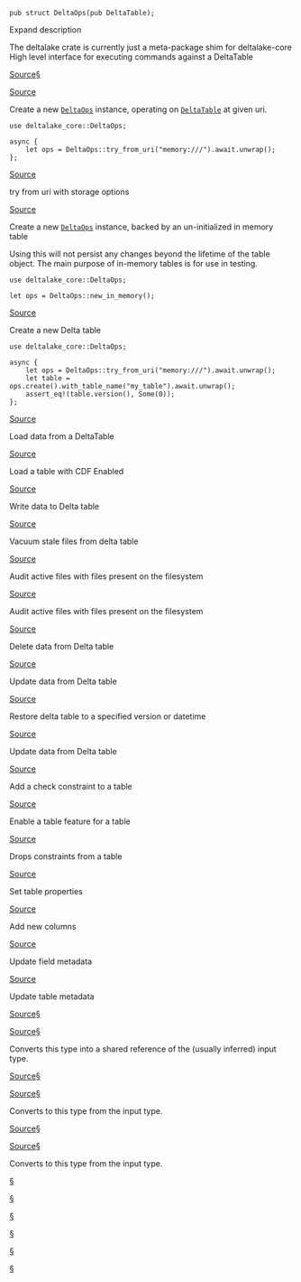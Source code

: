 ```
pub struct DeltaOps(pub DeltaTable);
```

Expand description

The deltalake crate is currently just a meta-package shim for deltalake-core High level interface for executing commands against a DeltaTable

[Source](https://docs.rs/deltalake-core/0.27.0/x86_64-unknown-linux-gnu/src/deltalake_core/operations/mod.rs.html#127)[§](https://docs.rs/deltalake/latest/deltalake/struct.DeltaOps.html#impl-DeltaOps)

[Source](https://docs.rs/deltalake-core/0.27.0/x86_64-unknown-linux-gnu/src/deltalake_core/operations/mod.rs.html#137)

Create a new [`DeltaOps`](https://docs.rs/deltalake/latest/deltalake/struct.DeltaOps.html "struct deltalake::DeltaOps") instance, operating on [`DeltaTable`](https://docs.rs/deltalake/latest/deltalake/struct.DeltaTable.html "struct deltalake::DeltaTable") at given uri.

```
use deltalake_core::DeltaOps;

async {
    let ops = DeltaOps::try_from_uri("memory:///").await.unwrap();
};
```

[Source](https://docs.rs/deltalake-core/0.27.0/x86_64-unknown-linux-gnu/src/deltalake_core/operations/mod.rs.html#148-151)

try from uri with storage options

[Source](https://docs.rs/deltalake-core/0.27.0/x86_64-unknown-linux-gnu/src/deltalake_core/operations/mod.rs.html#174)

Create a new [`DeltaOps`](https://docs.rs/deltalake/latest/deltalake/struct.DeltaOps.html "struct deltalake::DeltaOps") instance, backed by an un-initialized in memory table

Using this will not persist any changes beyond the lifetime of the table object. The main purpose of in-memory tables is for use in testing.

```
use deltalake_core::DeltaOps;

let ops = DeltaOps::new_in_memory();
```

[Source](https://docs.rs/deltalake-core/0.27.0/x86_64-unknown-linux-gnu/src/deltalake_core/operations/mod.rs.html#193)

Create a new Delta table

```
use deltalake_core::DeltaOps;

async {
    let ops = DeltaOps::try_from_uri("memory:///").await.unwrap();
    let table = ops.create().with_table_name("my_table").await.unwrap();
    assert_eq!(table.version(), Some(0));
};
```

[Source](https://docs.rs/deltalake-core/0.27.0/x86_64-unknown-linux-gnu/src/deltalake_core/operations/mod.rs.html#200)

Load data from a DeltaTable

[Source](https://docs.rs/deltalake-core/0.27.0/x86_64-unknown-linux-gnu/src/deltalake_core/operations/mod.rs.html#207)

Load a table with CDF Enabled

[Source](https://docs.rs/deltalake-core/0.27.0/x86_64-unknown-linux-gnu/src/deltalake_core/operations/mod.rs.html#214)

Write data to Delta table

[Source](https://docs.rs/deltalake-core/0.27.0/x86_64-unknown-linux-gnu/src/deltalake_core/operations/mod.rs.html#220)

Vacuum stale files from delta table

[Source](https://docs.rs/deltalake-core/0.27.0/x86_64-unknown-linux-gnu/src/deltalake_core/operations/mod.rs.html#226)

Audit active files with files present on the filesystem

[Source](https://docs.rs/deltalake-core/0.27.0/x86_64-unknown-linux-gnu/src/deltalake_core/operations/mod.rs.html#233)

Audit active files with files present on the filesystem

[Source](https://docs.rs/deltalake-core/0.27.0/x86_64-unknown-linux-gnu/src/deltalake_core/operations/mod.rs.html#240)

Delete data from Delta table

[Source](https://docs.rs/deltalake-core/0.27.0/x86_64-unknown-linux-gnu/src/deltalake_core/operations/mod.rs.html#247)

Update data from Delta table

[Source](https://docs.rs/deltalake-core/0.27.0/x86_64-unknown-linux-gnu/src/deltalake_core/operations/mod.rs.html#253)

Restore delta table to a specified version or datetime

[Source](https://docs.rs/deltalake-core/0.27.0/x86_64-unknown-linux-gnu/src/deltalake_core/operations/mod.rs.html#260-264)

Update data from Delta table

[Source](https://docs.rs/deltalake-core/0.27.0/x86_64-unknown-linux-gnu/src/deltalake_core/operations/mod.rs.html#276)

Add a check constraint to a table

[Source](https://docs.rs/deltalake-core/0.27.0/x86_64-unknown-linux-gnu/src/deltalake_core/operations/mod.rs.html#282)

Enable a table feature for a table

[Source](https://docs.rs/deltalake-core/0.27.0/x86_64-unknown-linux-gnu/src/deltalake_core/operations/mod.rs.html#289)

Drops constraints from a table

[Source](https://docs.rs/deltalake-core/0.27.0/x86_64-unknown-linux-gnu/src/deltalake_core/operations/mod.rs.html#294)

Set table properties

[Source](https://docs.rs/deltalake-core/0.27.0/x86_64-unknown-linux-gnu/src/deltalake_core/operations/mod.rs.html#299)

Add new columns

[Source](https://docs.rs/deltalake-core/0.27.0/x86_64-unknown-linux-gnu/src/deltalake_core/operations/mod.rs.html#304)

Update field metadata

[Source](https://docs.rs/deltalake-core/0.27.0/x86_64-unknown-linux-gnu/src/deltalake_core/operations/mod.rs.html#309)

Update table metadata

[Source](https://docs.rs/deltalake-core/0.27.0/x86_64-unknown-linux-gnu/src/deltalake_core/operations/mod.rs.html#326)[§](https://docs.rs/deltalake/latest/deltalake/struct.DeltaOps.html#impl-AsRef%3CDeltaTable%3E-for-DeltaOps)

[Source](https://docs.rs/deltalake-core/0.27.0/x86_64-unknown-linux-gnu/src/deltalake_core/operations/mod.rs.html#327)[§](https://docs.rs/deltalake/latest/deltalake/struct.DeltaOps.html#method.as_ref)

Converts this type into a shared reference of the (usually inferred) input type.

[Source](https://docs.rs/deltalake-core/0.27.0/x86_64-unknown-linux-gnu/src/deltalake_core/operations/mod.rs.html#320)[§](https://docs.rs/deltalake/latest/deltalake/struct.DeltaOps.html#impl-From%3CDeltaOps%3E-for-DeltaTable)

[Source](https://docs.rs/deltalake-core/0.27.0/x86_64-unknown-linux-gnu/src/deltalake_core/operations/mod.rs.html#321)[§](https://docs.rs/deltalake/latest/deltalake/struct.DeltaOps.html#method.from-1)

Converts to this type from the input type.

[Source](https://docs.rs/deltalake-core/0.27.0/x86_64-unknown-linux-gnu/src/deltalake_core/operations/mod.rs.html#314)[§](https://docs.rs/deltalake/latest/deltalake/struct.DeltaOps.html#impl-From%3CDeltaTable%3E-for-DeltaOps)

[Source](https://docs.rs/deltalake-core/0.27.0/x86_64-unknown-linux-gnu/src/deltalake_core/operations/mod.rs.html#315)[§](https://docs.rs/deltalake/latest/deltalake/struct.DeltaOps.html#method.from)

Converts to this type from the input type.

[§](https://docs.rs/deltalake/latest/deltalake/struct.DeltaOps.html#impl-Freeze-for-DeltaOps)

[§](https://docs.rs/deltalake/latest/deltalake/struct.DeltaOps.html#impl-RefUnwindSafe-for-DeltaOps)

[§](https://docs.rs/deltalake/latest/deltalake/struct.DeltaOps.html#impl-Send-for-DeltaOps)

[§](https://docs.rs/deltalake/latest/deltalake/struct.DeltaOps.html#impl-Sync-for-DeltaOps)

[§](https://docs.rs/deltalake/latest/deltalake/struct.DeltaOps.html#impl-Unpin-for-DeltaOps)

[§](https://docs.rs/deltalake/latest/deltalake/struct.DeltaOps.html#impl-UnwindSafe-for-DeltaOps)